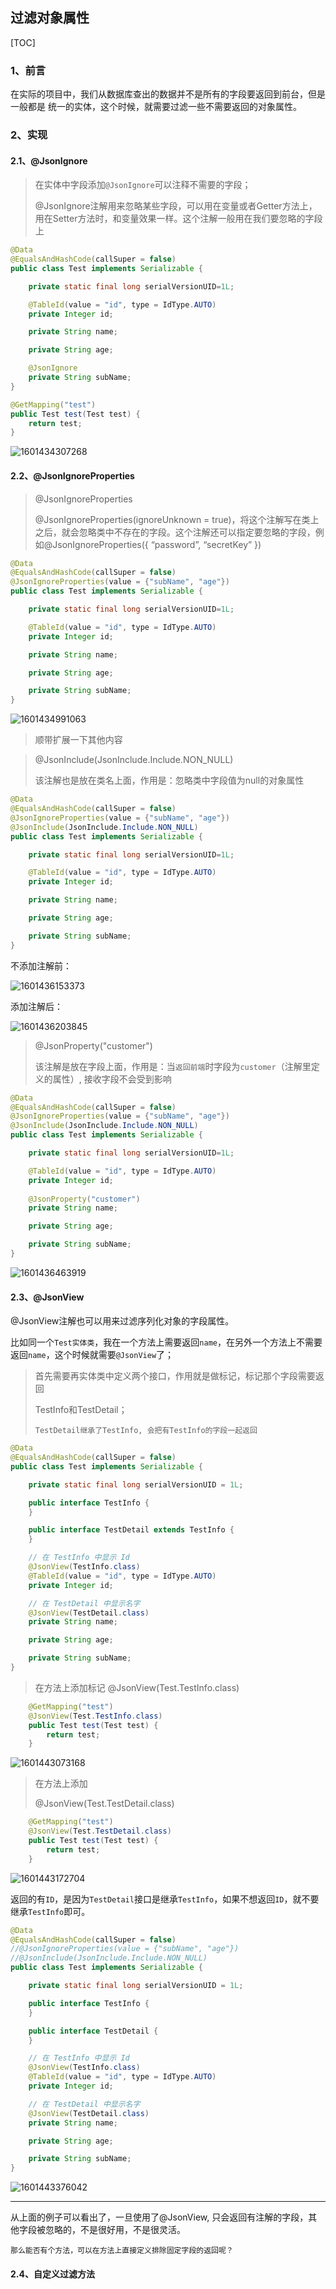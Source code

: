 ## 过滤对象属性

[TOC]

### 1、前言

在实际的项目中，我们从数据库查出的数据并不是所有的字段要返回到前台，但是一般都是 统一的实体，这个时候，就需要过滤一些不需要返回的对象属性。

### 2、实现

#### 2.1、@JsonIgnore

> 在实体中字段添加`@JsonIgnore`可以注释不需要的字段；
>
> @JsonIgnore注解用来忽略某些字段，可以用在变量或者Getter方法上，用在Setter方法时，和变量效果一样。这个注解一般用在我们要忽略的字段上

~~~java
@Data
@EqualsAndHashCode(callSuper = false)
public class Test implements Serializable {

    private static final long serialVersionUID=1L;

    @TableId(value = "id", type = IdType.AUTO)
    private Integer id;

    private String name;

    private String age;

    @JsonIgnore
    private String subName;
}
~~~

~~~java
@GetMapping("test")
public Test test(Test test) {
    return test;
}
~~~

![1601434307268](%E8%BF%87%E6%BB%A4%E5%AF%B9%E8%B1%A1%E5%B1%9E%E6%80%A7.assets/1601434307268.png)

#### 2.2、@JsonIgnoreProperties

>@JsonIgnoreProperties
>
>@JsonIgnoreProperties(ignoreUnknown = true)，将这个注解写在类上之后，就会忽略类中不存在的字段。这个注解还可以指定要忽略的字段，例如@JsonIgnoreProperties({ “password”, “secretKey” })

~~~java
@Data
@EqualsAndHashCode(callSuper = false)
@JsonIgnoreProperties(value = {"subName", "age"})
public class Test implements Serializable {

    private static final long serialVersionUID=1L;

    @TableId(value = "id", type = IdType.AUTO)
    private Integer id;

    private String name;

    private String age;

    private String subName;
}
~~~

![1601434991063](%E8%BF%87%E6%BB%A4%E5%AF%B9%E8%B1%A1%E5%B1%9E%E6%80%A7.assets/1601434991063.png)

> 顺带扩展一下其他内容

> @JsonInclude(JsonInclude.Include.NON_NULL)
>
> 该注解也是放在类名上面，作用是：忽略类中字段值为null的对象属性

~~~java
@Data
@EqualsAndHashCode(callSuper = false)
@JsonIgnoreProperties(value = {"subName", "age"})
@JsonInclude(JsonInclude.Include.NON_NULL)
public class Test implements Serializable {

    private static final long serialVersionUID=1L;

    @TableId(value = "id", type = IdType.AUTO)
    private Integer id;

    private String name;

    private String age;

    private String subName;
}

~~~

不添加注解前：

![1601436153373](%E8%BF%87%E6%BB%A4%E5%AF%B9%E8%B1%A1%E5%B1%9E%E6%80%A7.assets/1601436153373.png)

添加注解后：

![1601436203845](%E8%BF%87%E6%BB%A4%E5%AF%B9%E8%B1%A1%E5%B1%9E%E6%80%A7.assets/1601436203845.png)

> @JsonProperty("customer")
>
> 该注解是放在字段上面，作用是：当`返回前端`时字段为`customer`（注解里定义的属性）, 接收字段不会受到影响

~~~java
@Data
@EqualsAndHashCode(callSuper = false)
@JsonIgnoreProperties(value = {"subName", "age"})
@JsonInclude(JsonInclude.Include.NON_NULL)
public class Test implements Serializable {

    private static final long serialVersionUID=1L;

    @TableId(value = "id", type = IdType.AUTO)
    private Integer id;
    
    @JsonProperty("customer")
    private String name;

    private String age;

    private String subName;
}
~~~

![1601436463919](%E8%BF%87%E6%BB%A4%E5%AF%B9%E8%B1%A1%E5%B1%9E%E6%80%A7.assets/1601436463919.png)

#### 2.3、@JsonView

@JsonView注解也可以用来过滤序列化对象的字段属性。

比如同一个`Test实体类`，我在一个方法上需要返回`name`，在另外一个方法上不需要返回`name`，这个时候就需要`@JsonView`了；

> 首先需要再实体类中定义两个接口，作用就是做标记，标记那个字段需要返回
>
> TestInfo和TestDetail；
>
> `TestDetail继承了TestInfo, 会把有TestInfo的字段一起返回`

~~~java
@Data
@EqualsAndHashCode(callSuper = false)
public class Test implements Serializable {

    private static final long serialVersionUID = 1L;

    public interface TestInfo {
    }

    public interface TestDetail extends TestInfo {
    }

    // 在 TestInfo 中显示 Id
    @JsonView(TestInfo.class)
    @TableId(value = "id", type = IdType.AUTO)
    private Integer id;

    // 在 TestDetail 中显示名字
    @JsonView(TestDetail.class)
    private String name;

    private String age;

    private String subName;
}
~~~
> 在方法上添加标记
> @JsonView(Test.TestInfo.class)
~~~java
    @GetMapping("test")
    @JsonView(Test.TestInfo.class)
    public Test test(Test test) {
        return test;
    }
~~~

![1601443073168](%E8%BF%87%E6%BB%A4%E5%AF%B9%E8%B1%A1%E5%B1%9E%E6%80%A7.assets/1601443073168.png)

> 在方法上添加
>
> @JsonView(Test.TestDetail.class)

~~~java
    @GetMapping("test")
    @JsonView(Test.TestDetail.class)
    public Test test(Test test) {
        return test;
    }
~~~

![1601443172704](%E8%BF%87%E6%BB%A4%E5%AF%B9%E8%B1%A1%E5%B1%9E%E6%80%A7.assets/1601443172704.png)

返回的有`ID`，是因为`TestDetail`接口是继承`TestInfo`，如果不想返回`ID`，就不要继承`TestInfo`即可。

~~~java
@Data
@EqualsAndHashCode(callSuper = false)
//@JsonIgnoreProperties(value = {"subName", "age"})
//@JsonInclude(JsonInclude.Include.NON_NULL)
public class Test implements Serializable {

    private static final long serialVersionUID = 1L;

    public interface TestInfo {
    }

    public interface TestDetail {
    }

    // 在 TestInfo 中显示 Id
    @JsonView(TestInfo.class)
    @TableId(value = "id", type = IdType.AUTO)
    private Integer id;

    // 在 TestDetail 中显示名字
    @JsonView(TestDetail.class)
    private String name;

    private String age;

    private String subName;
}
~~~

![1601443376042](%E8%BF%87%E6%BB%A4%E5%AF%B9%E8%B1%A1%E5%B1%9E%E6%80%A7.assets/1601443376042.png)

--------------------------

从上面的例子可以看出了，一旦使用了@JsonView, 只会返回有注解的字段，其他字段被忽略的，不是很好用，不是很灵活。

`那么能否有个方法，可以在方法上直接定义排除固定字段的返回呢？`

#### 2.4、自定义过滤方法

